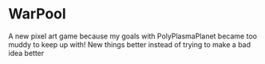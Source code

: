 # WarPool
A new pixel art game because my goals with PolyPlasmaPlanet became too muddy to keep up with! New things better instead of trying to make a bad idea better
